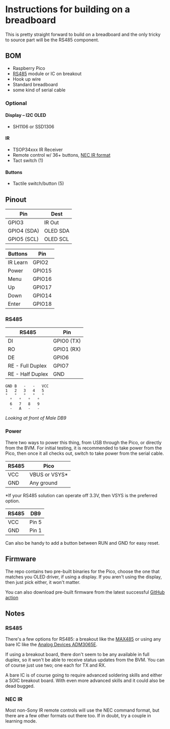 # Instructions for building on a breadboard
This is pretty straight forward to build on a breadboard and the only tricky to source part will be the RS485 component.

## BOM
- Raspberry Pico
- [RS485](#rs485) module or IC on breakout
- Hook up wire
- Standard breadboard
- some kind of serial cable

### Optional
#### Display – I2C OLED
- SH1106 or SSD1306

#### IR
- TSOP34xxx IR Receiver
- Remote control w/ 36+ buttons, [NEC IR format](#nec-ir)
- Tact switch (1)

#### Buttons
- Tactile switch/button (5)

## Pinout

|Pin   |Dest  |
|---|---|
|GPIO3|IR Out|
|GPIO4 (SDA)   | OLED SDA  |
|GPIO5 (SCL)   | OLED SCL  |

|Buttons|Pin|
|---|---|
| IR Learn | GPIO2 |
| Power | GPIO15 |
| Menu | GPIO16 |
| Up | GPIO17 |
| Down | GPIO14 |
| Enter | GPIO18 |

### RS485

|RS485|Pin|
|---|---|
|DI|GPIO0 (TX)|
|RO|GPIO1 (RX)|
|DE|GPIO6|
|RE - Full Duplex|GPIO7|
|RE - Half Duplex|GND|

```
GND B   -   -   VCC
1   2   3   4   5
°   °   °   °   ° 
  °   °   °   °
  6   7   8   9    
  -   A   -   -
```
_Looking at front of Male DB9_

### Power
There two ways to power this thing, from USB through the Pico, or directly from the BVM. For initial testing, it is recommended to take power from the Pico, then once it all checks out, switch to take power from the serial cable.

|RS485|Pico|
|---|---|
|VCC|VBUS or VSYS*|
|GND|Any ground|

*If your RS485 solution can operate off 3.3V, then VSYS is the preferred option.

|RS485|DB9|
|---|---|
|VCC|Pin 5|
|GND|Pin 1|


Can also be handy to add a button between RUN and GND for easy reset.

## Firmware
The repo contains two pre-built binaries for the Pico, choose the one that matches you OLED driver, if using a display. If you aren't using the display, then just pick either, it won't matter. 

You can also download pre-built firmware from the latest successful [GitHub action](https://github.com/abonham/BKM-10Replacements/actions)
## Notes
### RS485<a name="rs485"></a>
There's a few options for RS485: a breakout like the [MAX485](https://core-electronics.com.au/ttl-uart-to-rs485-converter-module.html) or using any bare IC like the [Analog Devices ADM3065E](https://www.analog.com/en/products/adm3065e.html).

If using a breakout board, there don't seem to be any available in full duplex, so it won't be able to receive status updates from the BVM. You can of course just use two; one each for TX and RX.

A bare IC is of course going to require advanced soldering skills and either a SOIC breakout board. With even more advanced skills and it could also be dead bugged.

### NEC IR<a name="nec-ir"></a>
Most non-Sony IR remote controls will use the NEC command format, but there are a few other formats out there too. If in doubt, try a couple in learning mode.